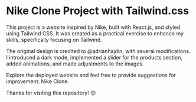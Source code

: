 # Nike Clone Project with Tailwind.css

This project is a website inspired by Nike, built with React.js, and styled using Tailwind CSS. It was created as a practical exercise to enhance my skills, specifically focusing on Tailwind.

The original design is credited to @adrianhajdin, with several modifications. I introduced a dark mode, implemented a slider for the products section, added animations, and made adjustments to the images.

Explore the deployed website and feel free to provide suggestions for improvement: Nike Clone.

Thanks for visiting this repository! 😊


